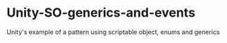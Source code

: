 # Unity-SO-generics-and-events
Unity's example of a pattern using scriptable object, enums and generics
